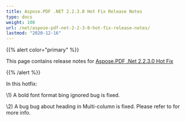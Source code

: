 ```yaml
---
title: Aspose.PDF .NET 2.2.3.0 Hot Fix Release Notes
type: docs
weight: 100
url: /net/aspose-pdf-net-2-2-3-0-hot-fix-release-notes/
lastmod: "2020-12-16"
---
```


{{% alert color="primary" %}} 

This page contains release notes for [Aspose.PDF .Net 2.2.3.0 Hot Fix](http://www.aspose.com/downloads/pdf/net/new-releases/aspose.pdf-.net-2.2.3.0-hot-fix/)

{{% /alert %}} 

In this hotfix:

\1) A bold font format bing ignored bug is fixed.

\2) A bug bug about heading in Multi-column is fixed. Please refer to for more info.
